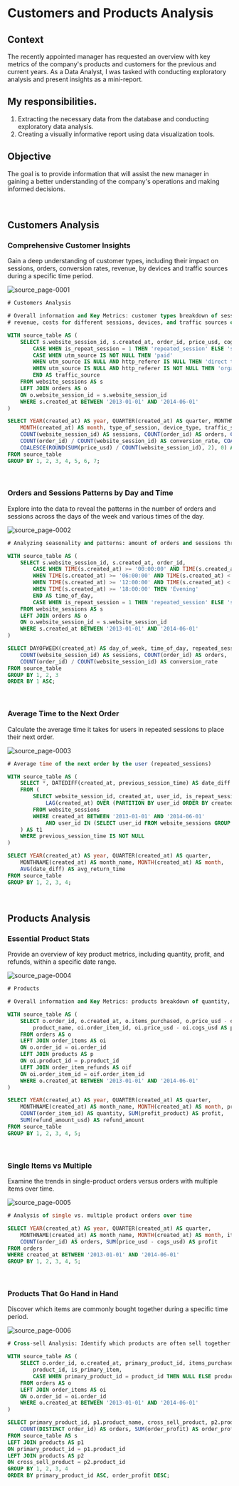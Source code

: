 # Customers and Products Analysis

## Context
The recently appointed manager has requested an overview with key metrics of the company's products and customers for the previous and current years. As a Data Analyst, I was tasked with conducting exploratory analysis and present insights as a mini-report.

## My responsibilities.
1. Extracting the necessary data from the database and conducting exploratory data analysis.
2. Creating a visually informative report using data visualization tools.

## Objective
The goal is to provide information that will assist the new manager in gaining a better understanding of the company's operations and making informed decisions.

</br>

## Customers Analysis

### Comprehensive Customer Insights
Gain a deep understanding of customer types, including their impact on sessions, orders, conversion rates, revenue, by devices and traffic sources during a specific time period.

![source_page-0001](https://github.com/gnoevoy/Ecommerce_and_Web_Analytics/assets/43414592/2ddda8e9-8e89-44c4-b3de-29817cc4cb07)

```sql
# Customers Analysis

# Overall information and Key Metrics: customer types breakdown of sessions, orders, conversion rates,
# revenue, costs for different sessions, devices, and traffic sources over a specified date period

WITH source_table AS (
    SELECT s.website_session_id, s.created_at, order_id, price_usd, cogs_usd, device_type, s.user_id,
        CASE WHEN is_repeat_session = 1 THEN 'repeated_session' ELSE 'single_session'END AS type_of_session,
        CASE WHEN utm_source IS NOT NULL THEN 'paid'
        WHEN utm_source IS NULL AND http_referer IS NULL THEN 'direct type in'
        WHEN utm_source IS NULL AND http_referer IS NOT NULL THEN 'organic search'
        END AS traffic_source
    FROM website_sessions AS s
    LEFT JOIN orders AS o
    ON o.website_session_id = s.website_session_id
    WHERE s.created_at BETWEEN '2013-01-01' AND '2014-06-01'
)

SELECT YEAR(created_at) AS year, QUARTER(created_at) AS quarter, MONTHNAME(created_at) AS month_name,
    MONTH(created_at) AS month, type_of_session, device_type, traffic_source,
    COUNT(website_session_id) AS sessions, COUNT(order_id) AS orders, COUNT(DISTINCT user_id) AS customers,
    COUNT(order_id) / COUNT(website_session_id) AS conversion_rate, COALESCE(SUM(price_usd - cogs_usd), 0) AS profit,
    COALESCE(ROUND(SUM(price_usd) / COUNT(website_session_id), 2), 0) AS revenue_per_session
FROM source_table
GROUP BY 1, 2, 3, 4, 5, 6, 7;
```

</br>

### Orders and Sessions Patterns by Day and Time
Explore into the data to reveal the patterns in the number of orders and sessions across the days of the week and various times of the day.

![source_page-0002](https://github.com/gnoevoy/Ecommerce_and_Web_Analytics/assets/43414592/12ba5834-11ba-466a-a9d8-c65bb352db0f)

```sql
# Analyzing seasonality and patterns: amount of orders and sessions throughout the week and at different times of the day.

WITH source_table AS (
    SELECT s.website_session_id, s.created_at, order_id,
        CASE WHEN TIME(s.created_at) >= '00:00:00' AND TIME(s.created_at) < '06:00:00' THEN 'Night'
        WHEN TIME(s.created_at) >= '06:00:00' AND TIME(s.created_at) < '12:00:00' THEN 'Morning'
        WHEN TIME(s.created_at) >= '12:00:00' AND TIME(s.created_at) < '18:00:00' THEN 'Afternoon'
        WHEN TIME(s.created_at) >= '18:00:00' THEN 'Evening'
        END AS time_of_day,
        CASE WHEN is_repeat_session = 1 THEN 'repeated_session' ELSE 'single_session'END AS repeated_session
    FROM website_sessions AS s
    LEFT JOIN orders AS o
    ON o.website_session_id = s.website_session_id
    WHERE s.created_at BETWEEN '2013-01-01' AND '2014-06-01'
)

SELECT DAYOFWEEK(created_at) AS day_of_week, time_of_day, repeated_session,
    COUNT(website_session_id) AS sessions, COUNT(order_id) AS orders,
    COUNT(order_id) / COUNT(website_session_id) AS conversion_rate
FROM source_table
GROUP BY 1, 2, 3
ORDER BY 1 ASC;
```

</br>

### Average Time to the Next Order
Calculate the average time it takes for users in repeated sessions to place their next order.

![source_page-0003](https://github.com/gnoevoy/Ecommerce_and_Web_Analytics/assets/43414592/a5fd2058-20f0-4438-8540-b1b4ed0c3a4e)

```sql
# Average time of the next order by the user (repeated_sessions)

WITH source_table AS (
    SELECT *, DATEDIFF(created_at, previous_session_time) AS date_diff
    FROM (
        SELECT website_session_id, created_at, user_id, is_repeat_session,
            LAG(created_at) OVER (PARTITION BY user_id ORDER BY created_at ASC) AS previous_session_time
        FROM website_sessions
        WHERE created_at BETWEEN '2013-01-01' AND '2014-06-01'
            AND user_id IN (SELECT user_id FROM website_sessions GROUP BY user_id HAVING COUNT(website_session_id) > 1)
    ) AS t1
    WHERE previous_session_time IS NOT NULL
)

SELECT YEAR(created_at) AS year, QUARTER(created_at) AS quarter,
    MONTHNAME(created_at) AS month_name, MONTH(created_at) AS month,
    AVG(date_diff) AS avg_return_time
FROM source_table
GROUP BY 1, 2, 3, 4;
```

</br>

## Products Analysis

### Essential Product Stats
Provide an overview of key product metrics, including quantity, profit, and refunds, within a specific date range.

![source_page-0004](https://github.com/gnoevoy/Ecommerce_and_Web_Analytics/assets/43414592/568e8fda-4f1e-4699-a574-d8cb2dcd5edb)

```sql
# Products

# Overall information and Key Metrics: products breakdown of quantity, prodit, refunds over a specified date period

WITH source_table AS (
    SELECT o.order_id, o.created_at, o.items_purchased, o.price_usd - o.cogs_usd AS profit_order,
        product_name, oi.order_item_id, oi.price_usd - oi.cogs_usd AS profit_product, oif.order_item_refund_id, refund_amount_usd
    FROM orders AS o
    LEFT JOIN order_items AS oi
    ON o.order_id = oi.order_id
    LEFT JOIN products AS p
    ON oi.product_id = p.product_id
    LEFT JOIN order_item_refunds AS oif 
    ON oi.order_item_id = oif.order_item_id
    WHERE o.created_at BETWEEN '2013-01-01' AND '2014-06-01'
)

SELECT YEAR(created_at) AS year, QUARTER(created_at) AS quarter,
    MONTHNAME(created_at) AS month_name, MONTH(created_at) AS month, product_name,
    COUNT(order_item_id) AS quantity, SUM(profit_product) AS profit,
    SUM(refund_amount_usd) AS refund_amount
FROM source_table
GROUP BY 1, 2, 3, 4, 5;
```

</br>

### Single Items vs Multiple
Examine the trends in single-product orders versus orders with multiple items over time.

![source_page-0005](https://github.com/gnoevoy/Ecommerce_and_Web_Analytics/assets/43414592/d2fdc409-1ec6-4b1c-a18c-8d887ca87f8c)

```sql
# Analysis of single vs. multiple product orders over time

SELECT YEAR(created_at) AS year, QUARTER(created_at) AS quarter,
    MONTHNAME(created_at) AS month_name, MONTH(created_at) AS month, items_purchased,
    COUNT(order_id) AS orders, SUM(price_usd - cogs_usd) AS profit
FROM orders
WHERE created_at BETWEEN '2013-01-01' AND '2014-06-01'
GROUP BY 1, 2, 3, 4, 5;
```

</br>

### Products That Go Hand in Hand
Discover which items are commonly bought together during a specific time period.

![source_page-0006](https://github.com/gnoevoy/Ecommerce_and_Web_Analytics/assets/43414592/64f2a992-0da9-4b2c-9ec9-8241d6054556)

```sql
# Cross-sell Analysis: Identify which products are often sell together over a specified date period

WITH source_table AS (
    SELECT o.order_id, o.created_at, primary_product_id, items_purchased, o.price_usd - o.cogs_usd AS order_profit,
        product_id, is_primary_item,
        CASE WHEN primary_product_id = product_id THEN NULL ELSE product_id END AS cross_sell_product
    FROM orders AS o
    LEFT JOIN order_items AS oi
    ON o.order_id = oi.order_id
    WHERE o.created_at BETWEEN '2013-01-01' AND '2014-06-01'
)

SELECT primary_product_id, p1.product_name, cross_sell_product, p2.product_name,
    COUNT(DISTINCT order_id) AS orders, SUM(order_profit) AS order_profit
FROM source_table AS s
LEFT JOIN products AS p1
ON primary_product_id = p1.product_id
LEFT JOIN products AS p2
ON cross_sell_product = p2.product_id
GROUP BY 1, 2, 3, 4
ORDER BY primary_product_id ASC, order_profit DESC;
```



